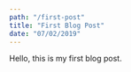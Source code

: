 ```yaml
---
path: "/first-post"
title: "First Blog Post"
date: "07/02/2019"
---
```


Hello, this is my first blog post.